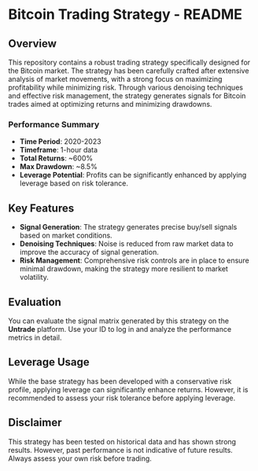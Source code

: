 
# Bitcoin Trading Strategy - README

## Overview

This repository contains a robust trading strategy specifically designed for the Bitcoin market. The strategy has been carefully crafted after extensive analysis of market movements, with a strong focus on maximizing profitability while minimizing risk. Through various denoising techniques and effective risk management, the strategy generates signals for Bitcoin trades aimed at optimizing returns and minimizing drawdowns.

### Performance Summary

- **Time Period**: 2020-2023
- **Timeframe**: 1-hour data
- **Total Returns**: ~600%
- **Max Drawdown**: ~8.5%
- **Leverage Potential**: Profits can be significantly enhanced by applying leverage based on risk tolerance.

## Key Features

- **Signal Generation**: The strategy generates precise buy/sell signals based on market conditions.
- **Denoising Techniques**: Noise is reduced from raw market data to improve the accuracy of signal generation.
- **Risk Management**: Comprehensive risk controls are in place to ensure minimal drawdown, making the strategy more resilient to market volatility.

## Evaluation

You can evaluate the signal matrix generated by this strategy on the **Untrade** platform. Use your ID to log in and analyze the performance metrics in detail.


## Leverage Usage

While the base strategy has been developed with a conservative risk profile, applying leverage can significantly enhance returns. However, it is recommended to assess your risk tolerance before applying leverage.

## Disclaimer

This strategy has been tested on historical data and has shown strong results. However, past performance is not indicative of future results. Always assess your own risk before trading.
